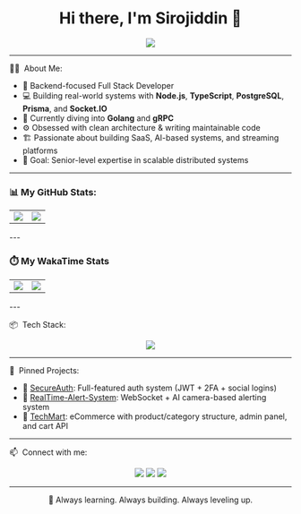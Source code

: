 <h1 align="center">Hi there, I'm Sirojiddin 👋</h1>

<p align="center">
  <img src="https://readme-typing-svg.herokuapp.com/?lines=Backend+Engineer+%F0%9F%94%A5;Node.js+%7C+TypeScript+%7C+PostgreSQL;Building+scalable+backend+systems;Clean+Code+%7C+System+Design+Lover&center=true&width=500&height=45" />
</p>

---

👨‍💻 &nbsp;About Me:

- 🧠 Backend-focused Full Stack Developer
- 💻 Building real-world systems with **Node.js**, **TypeScript**, **PostgreSQL**, **Prisma**, and **Socket.IO**
- 🔭 Currently diving into **Golang** and **gRPC**
- ⚙️ Obsessed with clean architecture & writing maintainable code
- 🏗️ Passionate about building SaaS, AI-based systems, and streaming platforms
- 🎯 Goal: Senior-level expertise in scalable distributed systems

---

<h3>📊 My GitHub Stats:</h3>

<div align="center">
  <table>
    <tr>
      <td>
        <img src="https://github-readme-stats-rho-pearl-98.vercel.app/api?username=sirojiddin08&show_icons=true&count_private=true&theme=tokyonight" />
      </td>
      <td>
        <img src="https://github-readme-streak-stats.herokuapp.com/?user=sirojiddin08&theme=tokyonight" />
      </td>
    </tr>
  </table>
</div>
---

<h3>⏱️ My WakaTime Stats</h3>

<div>
  <table>
    <tr>
      <td>
        <img src="https://github-readme-stats-rho-pearl-98.vercel.app/api/wakatime?username=sirojiddin&theme=tokyonight" />
      </td>
      <td>
        <img src="https://github-readme-stats-rho-pearl-98.vercel.app/api/top-langs/?username=sirojiddin08&show_icons=true&count_private=true&hide=css,html,vue&layout=compact&theme=tokyonight" />
      </td>
    </tr>
  </table>
</div>
---


📦 &nbsp;Tech Stack:

<p align="center">
  <img src="https://skillicons.dev/icons?i=nodejs,ts,js,go,postgres,redis,prisma,express,nestjs,docker,nginx,linux,github" />
</p>

---

📌 &nbsp;Pinned Projects:

<!-- Replace with your actual repos -->
- 🔐 [SecureAuth](https://github.com/sirojiddin08/secureauth): Full-featured auth system (JWT + 2FA + social logins)
- 📡 [RealTime-Alert-System](https://github.com/sirojiddin08/realtime-alert-system): WebSocket + AI camera-based alerting system
- 🛒 [TechMart](https://github.com/sirojiddin08/techmart): eCommerce with product/category structure, admin panel, and cart API

---

📫 &nbsp;Connect with me:

<p align="center">
  <a href="https://t.me/Sirojiddin_Rahimov"><img src="https://img.shields.io/badge/Telegram-2CA5E0?style=for-the-badge&logo=telegram&logoColor=white"/></a>
  <a href="mailto:sirojiddin.devs@gmail.com"><img src="https://img.shields.io/badge/Gmail-D14836?style=for-the-badge&logo=gmail&logoColor=white"/></a>
  <a href="https://www.linkedin.com/in/sirojiddin-raximov"><img src="https://img.shields.io/badge/LinkedIn-0077B5?style=for-the-badge&logo=linkedin&logoColor=white"/></a>
</p>

---

<p align="center">🧠 Always learning. Always building. Always leveling up.</p>

